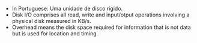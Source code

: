 + In Portuguese: Uma unidade de disco rígido.
+ Disk I/O comprises all read, write and input/otput operations involving a physical disk measured in KB/s. 
+ Overhead means the disk space required for information that is not data but is used for location and timing. 